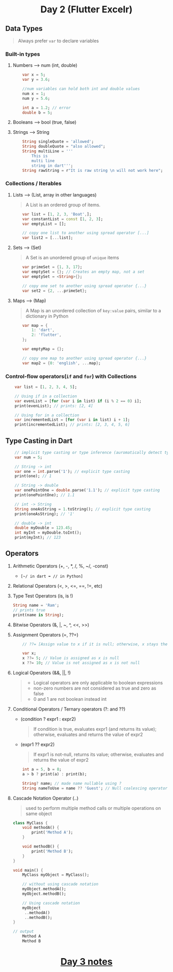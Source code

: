 <h1 align="center"> Day 2 (Flutter Excelr)</h1>

## Data Types

> Always prefer `var` to declare variables

### Built-in types

1. Numbers --> num (int, double)

   ```dart
       var x = 5;
       var y = 3.6;

       //num variables can hold both int and double values
       num x = 1;
       num y = 5.6;

       int a = 1.2; // error
       double b = 5;
   ```

2. Booleans --> bool (true, false)

3. Strings --> String

   ```dart
       String singleQuote = 'allowed';
       String doubleQuote = "also allowed";
       String multiLine = '''
           This is
           multi line
           string in dart''';
       String rawString = r"It is raw string \n will not work here";
   ```

### Collections / Iterables

1. Lists --> (List, array in other languages)

   > A List is an ordered group of items.

   ```dart
       var list = [1, 2, 3, 'Boat',];
       var constantList = const [1, 2, 3];
       var emptyList = [];

       // copy one list to another using spread operator [...]
       var list2 = [...list];

   ```

2. Sets --> (Set)

   > A Set is an unordered group of `unique` items

   ```dart
       var primeSet = {1, 3, 17};
       var emptySet = {}; // Creates an empty map, not a set
       var emptySet = <String>{};

       // copy one set to another using spread operator {...}
       var set2 = {2, ...primeSet};
   ```

3. Maps --> (Map)

   > A Map is an unordered collection of `key:value` pairs, similar to a dictionary in Python

   ```dart
       var map = {
           1: 'dart',
           2: 'flutter',
       };

       var emptyMap = {};

       // copy one map to another using spread operator {...}
       var map2 = {0: 'english', ...map};
   ```

### Control-flow operators(`if` and `for`) with Collections

```dart
    var list = [1, 2, 3, 4, 5];

    // Using if in a collection
    var evenList = [for (var i in list) if (i % 2 == 0) i];
    print(evenList); // prints: [2, 4]

    // Using for in a collection
    var incrementedList = [for (var i in list) i + 1];
    print(incrementedList); // prints: [2, 3, 4, 5, 6]
```

## Type Casting in Dart

```dart
    // implicit type casting or type inference (auromatically detect type of variable)
    var num = 5;

    // String -> int
    var one = int.parse('1'); // explicit type casting
    print(one); // 1

    // String -> double
    var onePointOne = double.parse('1.1'); // explicit type casting
    print(onePointOne); // 1.1

    // int -> String
    String oneAsString = 1.toString(); // explicit type casting
    print(oneAsString); // '1'

    // double -> int
    double myDouble = 123.45;
    int myInt = myDouble.toInt();
    print(myInt); // 123
```

## Operators

1. Arithmetic Operators (+, -, \*, /, %, ~/, -const)

   - `[~/ in dart ➡ // in Python]`

2. Relational Operators (<, >, <=, ==, !=, etc)

3. Type Test Operators (is, is !)

   ```dart
   String name = 'Ram';
   // prints true
   print(name is String);
   ```

4. Bitwise Operators (&, |, ~, ^, <<, >>)

5. Assignment Operators (=, ??=)

   ```dart
       // ??= [Assign value to x if it is null; otherwise, x stays the same]

       var x;
       x ??= 5; // Value is assigned as x is null
       x ??= 10; // Value is not assigned as x is not null
   ```

6. Logical Operators (&&, ||, !)

   > - Logical operators are only applicable to boolean expressions
   > - non-zero numbers are not considered as true and zero as false
   > - 0 and 1 are not boolean instead int

7. Conditional Operators / Ternary operators (?: and ??)

   - (condition ? expr1 : expr2)
     > If condition is true, evaluates expr1 (and returns its value); otherwise, evaluates and returns the value of expr2
   - (expr1 ?? expr2)
     > If expr1 is not-null, returns its value; otherwise, evaluates and returns the value of expr2

   ```dart
       int a = 5, b = 8;
       a > b ? print(a) : print(b);

       String? name; // made name nullable using ?
       String nameToUse = name ?? 'Guest'; // Null coalescing operator
   ```

8. Cascade Notation Operator (..)

   > used to perform multiple method calls or multiple operations on same object

   ```dart
   class MyClass {
       void methodA() {
           print('Method A');
       }

       void methodB() {
           print('Method B');
       }
   }

   void main() {
       MyClass myObject = MyClass();

       // without using cascade notation
       myObject.methodA();
       myObject.methodB();

       // Using cascade notation
       myObject
        ..methodA()
        ..methodB();
   }

   // output
       Method A
       Method B
   ```
<h1 align="center"> <a href="/day3.md">Day 3 notes</a></h1>
